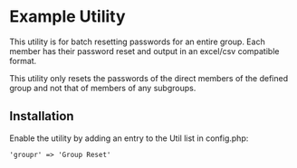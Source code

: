 Example Utility
=========================

This utility is for batch resetting passwords for an entire group. Each member has their password reset and output in an excel/csv compatible format. 

This utility only resets the passwords of the direct members of the defined group and not that of members of any subgroups.

Installation
------------

Enable the utility by adding an entry to the Util list in config.php:

    'groupr' => 'Group Reset'


